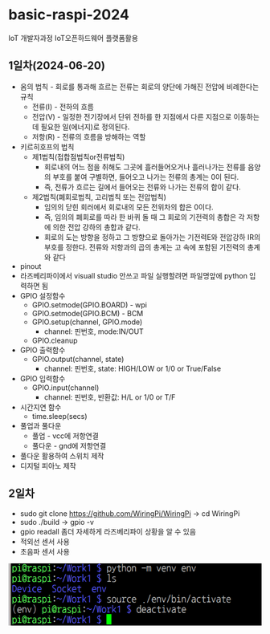 # basic-raspi-2024
IoT 개발자과정 IoT오픈하드웨어 플랫폼활용

## 1일차(2024-06-20)
- 옴의 법칙 - 회로를 통과해 흐르는 전류는 회로의 양단에 가해진 전압에 비례한다는 규칙
    - 전류(I) - 전하의 흐름
    - 전압(V) - 일정한 전기장에서 단위 전하를 한 지점에서 다른 지점으로 이동하는데 필요한 일(에너지)로 정의된다.
    - 저항(R) - 전류의 흐름을 방해하는 역할
- 키르히호프의 법칙
    - 제1법칙(접합점법칙or전류법칙)
        - 회로내의 어느 점을 취해도 그곳에 흘러들어오거나 흘러나가는 전류를 음양의 부호를 붙여 구별하면, 들어오고 나가는 전류의 총계는 0이 된다.
        - 즉, 전류가 흐르는 길에서 들어오는 전류와 나가는 전류의 합이 같다.
    - 제2법칙(폐회로법칙, 고리법칙 또는 전압법칙)
        - 임의의 닫힌 회러에서 회로내의 모든 전위차의 합은 0이다.
        - 즉, 임의의 폐회로를 따라 한 바퀴 돌 때 그 회로의 기전력의 총합은 각 저항에 의한 전압 강하의 총합과 같다.
        - 회로의 도는 방향을 정하고 그 방향으로 돌아가는 기전력E와 전압강하 IR의 부호를 정한다. 전류와 저항과의 곱의 총계는 고 속에 포함된 기전력의 총계와 같다
- pinout
- 라즈베리파이에서 visuall studio 안쓰고 파일 실행할려면 파일명앞에 python 입력하면 됨
- GPIO 설정함수
    - GPIO.setmode(GPIO.BOARD) - wpi
    - GPIO.setmode(GPIO.BCM) - BCM
    - GPIO.setup(channel, GPIO.mode)
        - channel: 핀번호, mode:IN/OUT
    - GPIO.cleanup
- GPIO 출력함수
    - GPIO.output(channel, state)
        - channel: 핀번호, state: HIGH/LOW or 1/0 or True/False
- GPIO 입력함수
    - GPIO.input(channel)
        - channel: 핀번호, 반환값: H/L or 1/0 or T/F
- 시간지연 함수
    - time.sleep(secs)
- 풀업과 풀다운
    - 풀업 - vcc에 저항연결
    - 풀다운 - gnd에 저항연결
- 풀다운 활용하여 스위치 제작
- 디지털 피아노 제작

## 2일차
- sudo git clone https://github.com/WiringPi/WiringPi -> cd WiringPi
- sudo ./build -> gpio -v
- gpio readall 좀더 자세하게 라즈베리파이 상황을 알 수 있음
- 적외선 센서 사용
- 초음파 센서 사용

![가상환경만드는법](https://raw.githubusercontent.com/been2525/basic-raspi-2024/main/image/%EA%B0%80%EC%83%81%ED%99%98%EA%B2%BD%EB%A7%8C%EB%93%9C%EB%8A%94%EB%B2%95.png)
